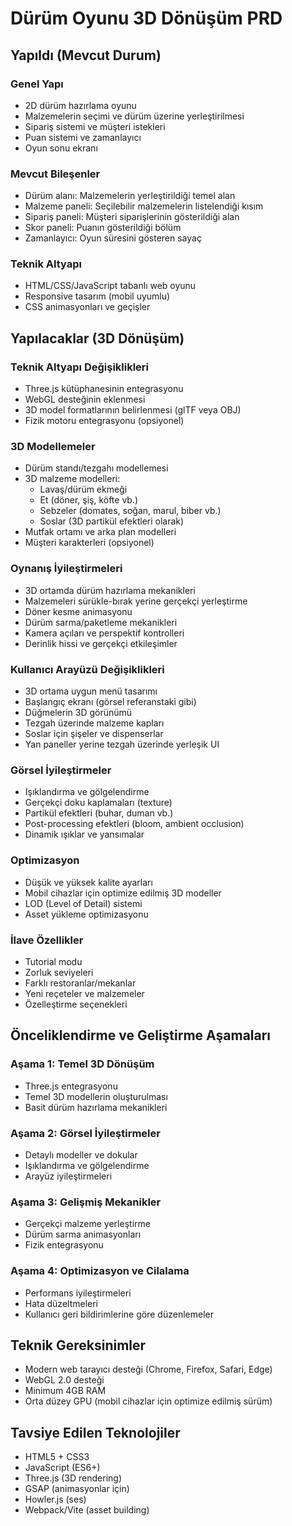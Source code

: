 # Dürüm Oyunu 3D Dönüşüm PRD

## Yapıldı (Mevcut Durum)

### Genel Yapı
- 2D dürüm hazırlama oyunu
- Malzemelerin seçimi ve dürüm üzerine yerleştirilmesi
- Sipariş sistemi ve müşteri istekleri
- Puan sistemi ve zamanlayıcı
- Oyun sonu ekranı

### Mevcut Bileşenler
- Dürüm alanı: Malzemelerin yerleştirildiği temel alan
- Malzeme paneli: Seçilebilir malzemelerin listelendiği kısım
- Sipariş paneli: Müşteri siparişlerinin gösterildiği alan
- Skor paneli: Puanın gösterildiği bölüm
- Zamanlayıcı: Oyun süresini gösteren sayaç

### Teknik Altyapı
- HTML/CSS/JavaScript tabanlı web oyunu
- Responsive tasarım (mobil uyumlu)
- CSS animasyonları ve geçişler

## Yapılacaklar (3D Dönüşüm)

### Teknik Altyapı Değişiklikleri
- Three.js kütüphanesinin entegrasyonu
- WebGL desteğinin eklenmesi
- 3D model formatlarının belirlenmesi (glTF veya OBJ)
- Fizik motoru entegrasyonu (opsiyonel)

### 3D Modellemeler
- Dürüm standı/tezgahı modellemesi
- 3D malzeme modelleri:
  - Lavaş/dürüm ekmeği
  - Et (döner, şiş, köfte vb.)
  - Sebzeler (domates, soğan, marul, biber vb.)
  - Soslar (3D partikül efektleri olarak)
- Mutfak ortamı ve arka plan modelleri
- Müşteri karakterleri (opsiyonel)

### Oynanış İyileştirmeleri
- 3D ortamda dürüm hazırlama mekanikleri
- Malzemeleri sürükle-bırak yerine gerçekçi yerleştirme
- Döner kesme animasyonu
- Dürüm sarma/paketleme mekanikleri
- Kamera açıları ve perspektif kontrolleri
- Derinlik hissi ve gerçekçi etkileşimler

### Kullanıcı Arayüzü Değişiklikleri
- 3D ortama uygun menü tasarımı
- Başlangıç ekranı (görsel referanstaki gibi)
- Düğmelerin 3D görünümü
- Tezgah üzerinde malzeme kapları
- Soslar için şişeler ve dispenserlar
- Yan paneller yerine tezgah üzerinde yerleşik UI

### Görsel İyileştirmeler
- Işıklandırma ve gölgelendirme
- Gerçekçi doku kaplamaları (texture)
- Partikül efektleri (buhar, duman vb.)
- Post-processing efektleri (bloom, ambient occlusion)
- Dinamik ışıklar ve yansımalar



### Optimizasyon
- Düşük ve yüksek kalite ayarları
- Mobil cihazlar için optimize edilmiş 3D modeller
- LOD (Level of Detail) sistemi
- Asset yükleme optimizasyonu

### İlave Özellikler
- Tutorial modu
- Zorluk seviyeleri
- Farklı restoranlar/mekanlar
- Yeni reçeteler ve malzemeler
- Özelleştirme seçenekleri

## Önceliklendirme ve Geliştirme Aşamaları

### Aşama 1: Temel 3D Dönüşüm
- Three.js entegrasyonu
- Temel 3D modellerin oluşturulması
- Basit dürüm hazırlama mekanikleri

### Aşama 2: Görsel İyileştirmeler
- Detaylı modeller ve dokular
- Işıklandırma ve gölgelendirme
- Arayüz iyileştirmeleri

### Aşama 3: Gelişmiş Mekanikler
- Gerçekçi malzeme yerleştirme
- Dürüm sarma animasyonları
- Fizik entegrasyonu

### Aşama 4: Optimizasyon ve Cilalama
- Performans iyileştirmeleri
- Hata düzeltmeleri
- Kullanıcı geri bildirimlerine göre düzenlemeler

## Teknik Gereksinimler
- Modern web tarayıcı desteği (Chrome, Firefox, Safari, Edge)
- WebGL 2.0 desteği
- Minimum 4GB RAM
- Orta düzey GPU (mobil cihazlar için optimize edilmiş sürüm)

## Tavsiye Edilen Teknolojiler
- HTML5 + CSS3
- JavaScript (ES6+)
- Three.js (3D rendering)
- GSAP (animasyonlar için)
- Howler.js (ses)
- Webpack/Vite (asset building)